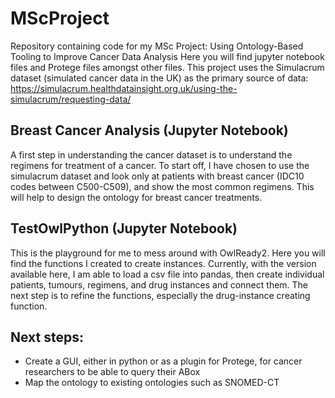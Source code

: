 # MScProject
Repository containing code for my MSc Project: Using Ontology-Based Tooling to Improve Cancer Data Analysis
Here you will find jupyter notebook files and Protege files amongst other files.
This project uses the Simulacrum dataset (simulated cancer data in the UK) as the primary source of data: https://simulacrum.healthdatainsight.org.uk/using-the-simulacrum/requesting-data/

## Breast Cancer Analysis (Jupyter Notebook)
A first step in understanding the cancer dataset is to understand the regimens for treatment of a cancer. To start off, I have chosen to use the simulacrum dataset and look only at patients with breast cancer (IDC10 codes between C500-C509), and show the most common regimens. This will help to design the ontology for breast cancer treatments.

## TestOwlPython (Jupyter Notebook)
This is the playground for me to mess around with OwlReady2. Here you will find the functions I created to create instances. Currently, with the version available here, I am able to load a csv file into pandas, then create individual patients, tumours, regimens, and drug instances and connect them. The next step is to refine the functions, especially the drug-instance creating function. 

## Next steps:
- Create a GUI, either in python or as a plugin for Protege, for cancer researchers to be able to query their ABox
- Map the ontology to existing ontologies such as SNOMED-CT
